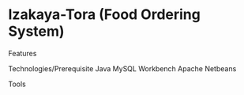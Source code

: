 # Izakaya-Tora (Food Ordering System)




Features


Technologies/Prerequisite
  Java
  MySQL Workbench
  Apache Netbeans



  
Tools
